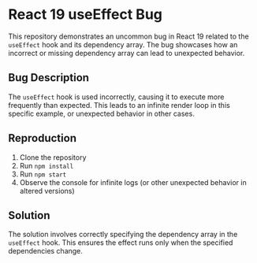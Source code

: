 # React 19 useEffect Bug

This repository demonstrates an uncommon bug in React 19 related to the `useEffect` hook and its dependency array.  The bug showcases how an incorrect or missing dependency array can lead to unexpected behavior.

## Bug Description
The `useEffect` hook is used incorrectly, causing it to execute more frequently than expected. This leads to an infinite render loop in this specific example, or unexpected behavior in other cases.

## Reproduction
1. Clone the repository
2. Run `npm install`
3. Run `npm start`
4. Observe the console for infinite logs (or other unexpected behavior in altered versions)

## Solution
The solution involves correctly specifying the dependency array in the `useEffect` hook.  This ensures the effect runs only when the specified dependencies change. 
